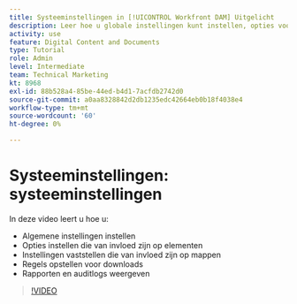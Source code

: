 ```yaml
---
title: Systeeminstellingen in [!UICONTROL Workfront DAM] Uitgelicht
description: Leer hoe u globale instellingen kunt instellen, opties voor middelen kunt instellen, mapinstellingen kunt instellen, downloadregels kunt instellen en rapporten en auditlogs kunt weergeven [!UICONTROL Workfront DAM].
activity: use
feature: Digital Content and Documents
type: Tutorial
role: Admin
level: Intermediate
team: Technical Marketing
kt: 8968
exl-id: 88b528a4-85be-44ed-b4d1-7acfdb2742d0
source-git-commit: a0aa8328842d2db1235edc42664eb0b18f4038e4
workflow-type: tm+mt
source-wordcount: '60'
ht-degree: 0%

---
```


# Systeeminstellingen: systeeminstellingen

In deze video leert u hoe u:

* Algemene instellingen instellen
* Opties instellen die van invloed zijn op elementen
* Instellingen vaststellen die van invloed zijn op mappen
* Regels opstellen voor downloads
* Rapporten en auditlogs weergeven

>[!VIDEO](https://video.tv.adobe.com/v/335231/?quality=12)
